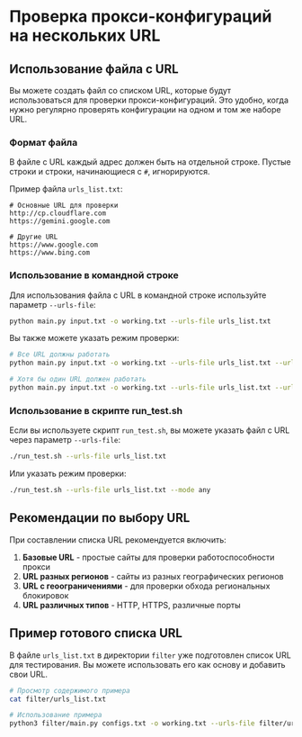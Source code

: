 # Проверка прокси-конфигураций на нескольких URL

## Использование файла с URL

Вы можете создать файл со списком URL, которые будут использоваться для проверки прокси-конфигураций. Это удобно, когда нужно регулярно проверять конфигурации на одном и том же наборе URL.

### Формат файла

В файле с URL каждый адрес должен быть на отдельной строке. Пустые строки и строки, начинающиеся с `#`, игнорируются.

Пример файла `urls_list.txt`:

```
# Основные URL для проверки
http://cp.cloudflare.com
https://gemini.google.com

# Другие URL
https://www.google.com
https://www.bing.com
```

### Использование в командной строке

Для использования файла с URL в командной строке используйте параметр `--urls-file`:

```bash
python main.py input.txt -o working.txt --urls-file urls_list.txt
```

Вы также можете указать режим проверки:

```bash
# Все URL должны работать
python main.py input.txt -o working.txt --urls-file urls_list.txt --url-mode all

# Хотя бы один URL должен работать
python main.py input.txt -o working.txt --urls-file urls_list.txt --url-mode any
```

### Использование в скрипте run_test.sh

Если вы используете скрипт `run_test.sh`, вы можете указать файл с URL через параметр `--urls-file`:

```bash
./run_test.sh --urls-file urls_list.txt
```

Или указать режим проверки:

```bash
./run_test.sh --urls-file urls_list.txt --mode any
```

## Рекомендации по выбору URL

При составлении списка URL рекомендуется включить:

1. **Базовые URL** - простые сайты для проверки работоспособности прокси
2. **URL разных регионов** - сайты из разных географических регионов
3. **URL с геоограничениями** - для проверки обхода региональных блокировок
4. **URL различных типов** - HTTP, HTTPS, различные порты

## Пример готового списка URL

В файле `urls_list.txt` в директории `filter` уже подготовлен список URL для тестирования. Вы можете использовать его как основу и добавить свои URL.

```bash
# Просмотр содержимого примера
cat filter/urls_list.txt

# Использование примера
python3 filter/main.py configs.txt -o working.txt --urls-file filter/urls_list.txt
``` 